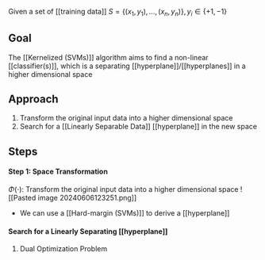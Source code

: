 Given a set of [[training data]] $S = \{(x_1, y_1), ..., (x_n, y_n)\}, y_i \in \{+1, -1\}$
## Goal
The [[Kernelized (SVMs)]] algorithm aims to find a non-linear [[classifier(s)]], which is a separating [[hyperplane]]/[[hyperplanes]] in a higher dimensional space
## Approach
1. Transform the original input data into a higher dimensional space
2. Search for a [[Linearly Separable Data]] [[hyperplane]] in the new space
## Steps
#### Step 1: Space Transformation
$\Phi(\cdot)$: Transform the original input data into a higher dimensional space
![[Pasted image 20240606123251.png]]
- We can use a [[Hard-margin (SVMs)]] to derive a [[hyperplane]]
#### Search for a Linearly Separating [[hyperplane]]
1. Dual Optimization Problem
